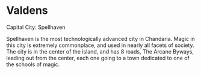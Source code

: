 # Valdens
Capital City: Spellhaven

Spellhaven is the most technologically advanced city in Chandaria. Magic in this city is extremely commonplace, and used in nearly all facets of society. The city is in the center of the island, and has 8 roads, The Arcane Byways, leading out from the center, each one going to a town dedicated to one of the schools of magic. 